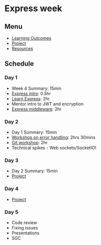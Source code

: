 # Express week

## Menu

- [Learning Outcomes](./learning-outcomes.md)
- [Project](./project.md)
- [Resources](./resources)

## Schedule

### Day 1

- Week 4 Summary: 15min
- [Express intro](https://github.com/oliverjam/express-intro): 0.5hr
- [Learn Express](https://github.com/oliverjam/learn-express): 2hr
- Mentor intro to JWT and encryption
- [Express middleware](https://github.com/oliverjam/learn-express-middleware): 2hr

### Day 2

- Day 1 Summary: 15min
- [Workshop on error handling](https://github.com/WebAhead/learn-node-error-handling): 2hrs 30mins
- [Git workshop](https://github.com/foundersandcoders/git-workflow-workshop-for-two): 2hr
- Technical spikes - Web sockets/SocketIO!

### Day 3

- Day 2 Summary: 15min
- [Project](./project.md)

### Day 4

- [Project](./project.md)

### Day 5

- Code review
- Fixing issues
- Presentations
- SGC
